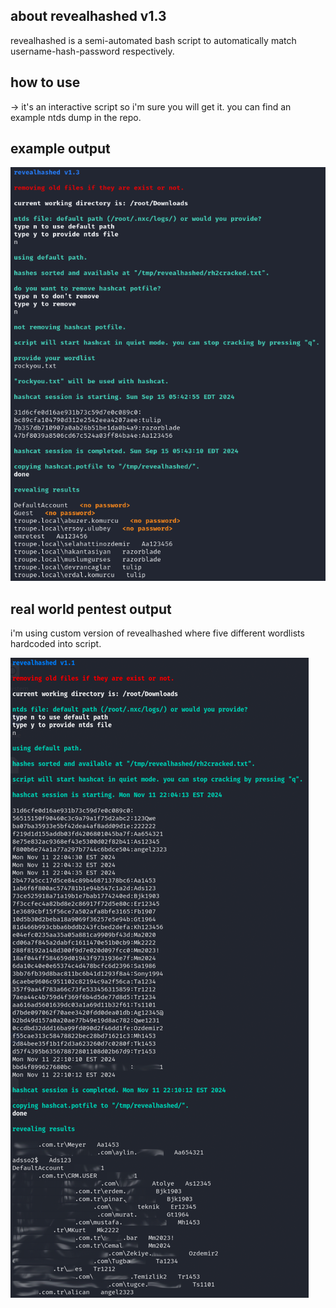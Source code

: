 ## about revealhashed v1.3
revealhashed is a semi-automated bash script to automatically match username-hash-password respectively.

## how to use
-> it's an interactive script so i'm sure you will get it. you can find an example ntds dump in the repo.

## example output
![](https://raw.githubusercontent.com/crosscutsaw/revealhashed/main/f1.PNG)

## real world pentest output

i'm using custom version of revealhashed where five different wordlists hardcoded into script.

![](https://raw.githubusercontent.com/crosscutsaw/revealhashed/main/rvp.png)